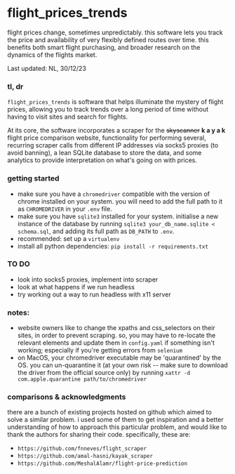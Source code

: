 # flight_prices_trends
flight prices change, sometimes unpredictably. this software lets you track the price and availability of very flexibly defined routes over time. this benefits both smart flight purchasing, and broader research on the dynamics of the flights market. 

Last updated: NL, 30/12/23

### tl, dr
`flight_prices_trends` is software that helps illuminate the mystery of flight prices, allowing you to track trends over a long period of time without having to visit sites and search for flights.  

At its core, the software incorporates a scraper for the ~~skyscanner~~ **k a y a k** flight price comparison website, functionality for performing several, recurring scraper calls from different IP addresses via socks5 proxies (to avoid banning), a lean SQLite database to store the data, and some analytics to provide interpretation on what's going on with prices. 

### getting started
- make sure you have a `chromedriver` compatible with the version of chrome installed on your system. you will need to add the full path to it as `CHROMEDRIVER` in your `.env` file. 
- make sure you have `sqlite3` installed for your system. initialise a new instance of the database by running `sqlite3 your_db_name.sqlite < schema.sql`, and adding its full path as `DB_PATH` to `.env`.
- recommended: set up a `virtualenv`
- install all python dependencies: `pip install -r requirements.txt` 

### TO DO
- look into socks5 proxies, implement into scraper
- look at what happens if we run headless
- try working out a way to run headless with x11 server

### notes:
- website owners like to change the xpaths and css_selectors on their sites, in order to prevent scraping. so, you may have to re-locate the relevant elements and update them in `config.yaml` if something isn't working; especially if you're getting errors from `selenium` 
- on MacOS, your chromedriver executable may be 'quarantined' by the OS. you can un-quarantine it (at your own risk -- make sure to download the driver from the official source only) by running  `xattr -d com.apple.quarantine path/to/chromedriver`

### comparisons & acknowledgments
there are a bunch of existing projects hosted on github which aimed to solve a similar problem. i used some of them to get inspiration and a better understanding of how to approach this particular problem, and would like to thank the authors for sharing their code. specifically, these are:

- `https://github.com/fnneves/flight_scraper` 
- `https://github.com/amal-hasni/kayak_scraper` 
- `https://github.com/MeshalAlamr/flight-price-prediction`  